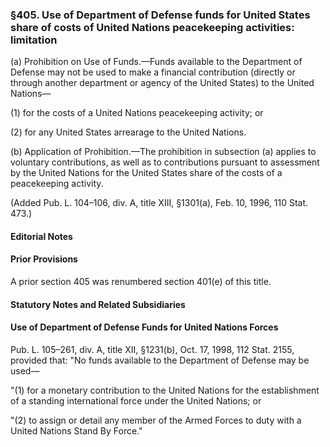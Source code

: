 ### §405. Use of Department of Defense funds for United States share of costs of United Nations peacekeeping activities: limitation ###

(a) Prohibition on Use of Funds.—Funds available to the Department of Defense may not be used to make a financial contribution (directly or through another department or agency of the United States) to the United Nations—

(1) for the costs of a United Nations peacekeeping activity; or

(2) for any United States arrearage to the United Nations.

(b) Application of Prohibition.—The prohibition in subsection (a) applies to voluntary contributions, as well as to contributions pursuant to assessment by the United Nations for the United States share of the costs of a peacekeeping activity.

(Added Pub. L. 104–106, div. A, title XIII, §1301(a), Feb. 10, 1996, 110 Stat. 473.)

#### **Editorial Notes** ####

#### Prior Provisions ####

A prior section 405 was renumbered section 401(e) of this title.

#### **Statutory Notes and Related Subsidiaries** ####

#### Use of Department of Defense Funds for United Nations Forces ####

Pub. L. 105–261, div. A, title XII, §1231(b), Oct. 17, 1998, 112 Stat. 2155, provided that: "No funds available to the Department of Defense may be used—

"(1) for a monetary contribution to the United Nations for the establishment of a standing international force under the United Nations; or

"(2) to assign or detail any member of the Armed Forces to duty with a United Nations Stand By Force."